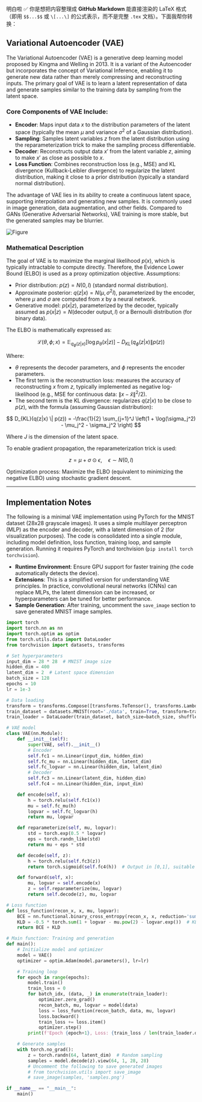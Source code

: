 明白啦 ✅ 你是想把内容整理成 **GitHub Markdown** 能直接渲染的 LaTeX 格式（即用 `$$...$$` 或 `\[...\]` 的公式表示，而不是完整 `.tex` 文档）。下面我帮你转换：


## Variational Autoencoder (VAE)

The Variational Autoencoder (VAE) is a generative deep learning model proposed by Kingma and Welling in 2013. It is a variant of the Autoencoder but incorporates the concept of Variational Inference, enabling it to generate new data rather than merely compressing and reconstructing inputs. The primary goal of VAE is to learn a latent representation of data and generate samples similar to the training data by sampling from the latent space.

### Core Components of VAE Include:
- **Encoder**: Maps input data $x$ to the distribution parameters of the latent space (typically the mean $\mu$ and variance $\sigma^2$ of a Gaussian distribution).
- **Sampling**: Samples latent variables $z$ from the latent distribution using the reparameterization trick to make the sampling process differentiable.
- **Decoder**: Reconstructs output data $x'$ from the latent variable $z$, aiming to make $x'$ as close as possible to $x$.
- **Loss Function**: Combines reconstruction loss (e.g., MSE) and KL divergence (Kullback-Leibler divergence) to regularize the latent distribution, making it close to a prior distribution (typically a standard normal distribution).

The advantage of VAE lies in its ability to create a continuous latent space, supporting interpolation and generating new samples. It is commonly used in image generation, data augmentation, and other fields. Compared to GANs (Generative Adversarial Networks), VAE training is more stable, but the generated samples may be blurrier.

![Figure](https://github.com/user-attachments/assets/d8b5e82e-5b83-41d9-8b3c-521a3aeeb38e)

### Mathematical Description
The goal of VAE is to maximize the marginal likelihood $p(x)$, which is typically intractable to compute directly. Therefore, the Evidence Lower Bound (ELBO) is used as a proxy optimization objective. Assumptions:
- Prior distribution: $p(z) = N(0, I)$ (standard normal distribution).
- Approximate posterior: $q(z|x) = N(\mu, \sigma^2 I)$, parameterized by the encoder, where $\mu$ and $\sigma$ are computed from $x$ by a neural network.
- Generative model: $p(x|z)$, parameterized by the decoder, typically assumed as $p(x|z) = N(\text{decoder output}, I)$ or a Bernoulli distribution (for binary data).

The ELBO is mathematically expressed as:

$$
\mathcal{L}(\theta, \phi; x) = \mathbb{E}_{q_\phi(z|x)} [\log p_\theta(x|z)] - D_{KL}(q_\phi(z|x) \| p(z))
$$

Where:
- $\theta$ represents the decoder parameters, and $\phi$ represents the encoder parameters.
- The first term is the reconstruction loss: measures the accuracy of reconstructing $x$ from $z$, typically implemented as negative log-likelihood (e.g., MSE for continuous data: $\|x - \hat{x}\|^2 / 2$).
- The second term is the KL divergence: regularizes $q(z|x)$ to be close to $p(z)$, with the formula (assuming Gaussian distribution):

$$
D_{KL}(q(z|x) \| p(z)) = -\frac{1}{2} \sum_{j=1}^J \left(1 + \log(\sigma_j^2) - \mu_j^2 - \sigma_j^2 \right)
$$

Where $J$ is the dimension of the latent space.

To enable gradient propagation, the reparameterization trick is used:

$$
z = \mu + \sigma \odot \epsilon, \quad \epsilon \sim N(0, I)
$$

Optimization process: Maximize the ELBO (equivalent to minimizing the negative ELBO) using stochastic gradient descent.

---

## Implementation Notes
The following is a minimal VAE implementation using PyTorch for the MNIST dataset (28x28 grayscale images). It uses a simple multilayer perceptron (MLP) as the encoder and decoder, with a latent dimension of 2 (for visualization purposes). The code is consolidated into a single module, including model definition, loss function, training loop, and sample generation. Running it requires PyTorch and torchvision (`pip install torch torchvision`).

- **Runtime Environment**: Ensure GPU support for faster training (the code automatically detects the device).
- **Extensions**: This is a simplified version for understanding VAE principles. In practice, convolutional neural networks (CNNs) can replace MLPs, the latent dimension can be increased, or hyperparameters can be tuned for better performance.
- **Sample Generation**: After training, uncomment the `save_image` section to save generated MNIST image samples.

```python
import torch
import torch.nn as nn
import torch.optim as optim
from torch.utils.data import DataLoader
from torchvision import datasets, transforms

# Set hyperparameters
input_dim = 28 * 28  # MNIST image size
hidden_dim = 400
latent_dim = 2  # Latent space dimension
batch_size = 128
epochs = 10
lr = 1e-3

# Data loading
transform = transforms.Compose([transforms.ToTensor(), transforms.Lambda(lambda x: x.view(-1))])
train_dataset = datasets.MNIST(root='./data', train=True, transform=transform, download=True)
train_loader = DataLoader(train_dataset, batch_size=batch_size, shuffle=True)

# VAE model
class VAE(nn.Module):
    def __init__(self):
        super(VAE, self).__init__()
        # Encoder
        self.fc1 = nn.Linear(input_dim, hidden_dim)
        self.fc_mu = nn.Linear(hidden_dim, latent_dim)
        self.fc_logvar = nn.Linear(hidden_dim, latent_dim)
        # Decoder
        self.fc3 = nn.Linear(latent_dim, hidden_dim)
        self.fc4 = nn.Linear(hidden_dim, input_dim)

    def encode(self, x):
        h = torch.relu(self.fc1(x))
        mu = self.fc_mu(h)
        logvar = self.fc_logvar(h)
        return mu, logvar

    def reparameterize(self, mu, logvar):
        std = torch.exp(0.5 * logvar)
        eps = torch.randn_like(std)
        return mu + eps * std

    def decode(self, z):
        h = torch.relu(self.fc3(z))
        return torch.sigmoid(self.fc4(h))  # Output in [0,1], suitable for MNIST

    def forward(self, x):
        mu, logvar = self.encode(x)
        z = self.reparameterize(mu, logvar)
        return self.decode(z), mu, logvar

# Loss function
def loss_function(recon_x, x, mu, logvar):
    BCE = nn.functional.binary_cross_entropy(recon_x, x, reduction='sum')  # Reconstruction loss
    KLD = -0.5 * torch.sum(1 + logvar - mu.pow(2) - logvar.exp())  # KL divergence
    return BCE + KLD

# Main function: Training and generation
def main():
    # Initialize model and optimizer
    model = VAE()
    optimizer = optim.Adam(model.parameters(), lr=lr)

    # Training loop
    for epoch in range(epochs):
        model.train()
        train_loss = 0
        for batch_idx, (data, _) in enumerate(train_loader):
            optimizer.zero_grad()
            recon_batch, mu, logvar = model(data)
            loss = loss_function(recon_batch, data, mu, logvar)
            loss.backward()
            train_loss += loss.item()
            optimizer.step()
        print(f'Epoch {epoch+1}, Loss: {train_loss / len(train_loader.dataset):.4f}')

    # Generate samples
    with torch.no_grad():
        z = torch.randn(64, latent_dim)  # Random sampling
        samples = model.decode(z).view(64, 1, 28, 28)
        # Uncomment the following to save generated images
        # from torchvision.utils import save_image
        # save_image(samples, 'samples.png')

if __name__ == "__main__":
    main()
````

```

